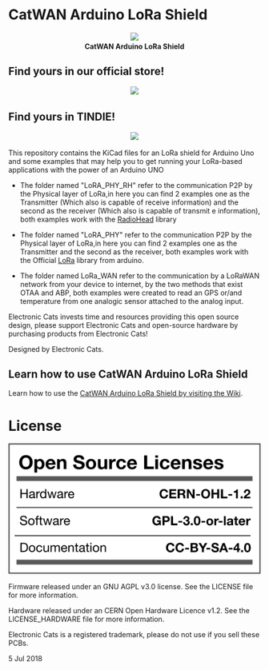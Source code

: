 # CatWAN Arduino LoRa Shield

<p align="center">
    <img src="https://github.com/ElectronicCats/CatWANShield/assets/44976441/8de6e8b1-e15e-40ff-b99f-82983276b99c" width="40%">
    <br><strong>CatWAN Arduino LoRa Shield</strong>
</p>

## Find yours in our official store!
<a href="https://electroniccats.com/store/loracatshield/">
  <p align="center">
  <img src="https://electroniccats.com/wp-content/uploads/badge_store.png" height="130" />
  </p>
</a>

## Find yours in TINDIE!
<a href="https://www.tindie.com/stores/electroniccats/?ref=offsite_badges&utm_source=sellers_electroniccats&utm_medium=badges&utm_campaign=badge_large">
  <p align="center">
  <img src="https://d2ss6ovg47m0r5.cloudfront.net/badges/tindie-larges.png" height="130" />
  </p>
</a>

This repository contains the KiCad files for an LoRa shield for Arduino Uno and some examples that may help you to get running your LoRa-based applications with the power of an Arduino UNO 

- The folder named "LoRA_PHY_RH" refer to the communication
P2P by the Physical layer of LoRa,in here you can find 2 examples one as the Transmitter (Which also  is capable of receive information) and the second as the receiver (Which also is capable of transmit e information), both examples work with the [RadioHead](http://www.airspayce.com/mikem/arduino/RadioHead/) library  

- The folder named "LoRA_PHY" refer to the communication
P2P by the Physical layer of LoRa,in here you can find 2 examples one as the Transmitter and the second as the receiver, both examples work with the Official [LoRa](https://github.com/sandeepmistry/arduino-LoRa) library from arduino.

- The folder named LoRa_WAN refer to the communication by a LoRaWAN network from your device to internet, by the two methods that exist OTAA and ABP, both examples were created to read an GPS or/and temperature from one analogic sensor attached to the analog input.

Electronic Cats invests time and resources providing this open source design, please support Electronic Cats and open-source hardware by purchasing products from Electronic Cats!

Designed by Electronic Cats.

## Learn how to use CatWAN Arduino LoRa Shield

Learn how to use the [CatWAN Arduino LoRa Shield by visiting the Wiki](https://github.com/ElectronicCats/CatWANShield/wiki).

# License

![OpenSourceLicense](https://github.com/ElectronicCats/AjoloteBoard/raw/master/OpenSourceLicense.png)

Firmware released under an GNU AGPL v3.0 license. See the LICENSE file for more information.

Hardware released under an CERN Open Hardware Licence v1.2. See the LICENSE_HARDWARE file for more information.

Electronic Cats is a registered trademark, please do not use if you sell these PCBs.

5 Jul 2018
